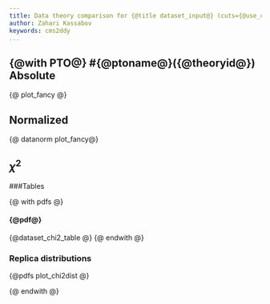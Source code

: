 ```yaml
---
title: Data theory comparison for {@title dataset_input@} (cuts={@use_cuts@})
author: Zahari Kassabov
keywords: cms2ddy
...
```


{@with PTO@}
#{@ptoname@}({@theoryid@})
Absolute
---------

{@ plot_fancy @}


Normalized
----------

{@ datanorm plot_fancy@}

$\chi^2$
----

###Tables

{@ with pdfs @}
#### {@pdf@}
{@dataset_chi2_table @}
{@ endwith @}

### Replica distributions

{@pdfs plot_chi2dist @}

{@ endwith @}
